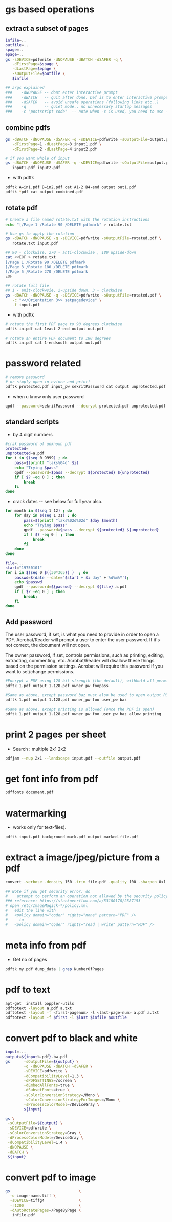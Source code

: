 # gs based operations

## extract a subset of pages

```sh
infile=..
outfile=..
spage=..
epage=..
gs -sDEVICE=pdfwrite -dNOPAUSE -dBATCH -dSAFER -q \
   -dFirstPage=$spage \
   -dLastPage=$epage \
   -sOutputFile=$outfile \
   $infile

## args explained
###    -dNOPAUSE -- dont enter interactive prompt
###    -dBATCH   -- quit after done. Def is to enter interactive prompt
###    -dSAFER   -- avoid unsafe operations (following links etc..)
###    -q        -- quiet mode.. no unnecessary startup messages
###    -c "postscript code"  -- note when -c is used, you need to use -f to tell next is input
```

## combine pdfs

```sh
gs -dBATCH -dNOPAUSE -dSAFER -q -sDEVICE=pdfwrite -sOutputFile=output.pdf \
   -dFirstPage=1 -dLastPage=3 input1.pdf \
   -dFirstPage=2 -dLastPage=4 input2.pdf

# if you want whole of input
gs -dBATCH -dNOPAUSE -dSAFER -q -sDEVICE=pdfwrite -sOutputFile=output.pdf \
   input1.pdf input2.pdf
```

* with pdftk

```sh
pdftk A=in1.pdf B=in2.pdf cat A1-2 B4-end output out1.pdf
pdftk *pdf cat output combined.pdf
```

## rotate pdf

```sh
# Create a file named rotate.txt with the rotation instructions
echo "[/Page 1 /Rotate 90 /DELETE pdfmark" > rotate.txt

# Use gs to apply the rotation
gs -dBATCH -dNOPAUSE -q -sDEVICE=pdfwrite -sOutputFile=rotated.pdf \
   rotate.txt input.pdf

## 90 - clockwise, 270 - anti-clockwise , 180 upside-down
cat <<EOF > rotate.txt
[/Page 1 /Rotate 90 /DELETE pdfmark
[/Page 3 /Rotate 180 /DELETE pdfmark
[/Page 5 /Rotate 270 /DELETE pdfmark
EOF

## rotate full file
## 1 - anit-clockwsie, 2-upside down, 3 - clockwise
gs -dBATCH -dNOPAUSE -q -sDEVICE=pdfwrite -sOutputFile=rotated.pdf \
   -c "<</Orientation 3>> setpagedevice" \
   -f input.pdf

```
* with pdftk
```sh
# rotate the first PDF page to 90 degrees clockwise
pdftk in.pdf cat 1east 2-end output out.pdf

# rotate an entire PDF document to 180 degrees
pdftk in.pdf cat 1-endsouth output out.pdf
```


# password related

```sh
# remove password
# or simply open in evince and print!
pdftk protected.pdf input_pw sekritPassword cat output unprotected.pdf
```

* when u know only user password
```sh
qpdf --password=sekritPassword --decrypt protected.pdf unprotected.pdf
```

## standard scripts

* by 4 digit numbers

```sh
#crak password of unknown pdf
protected=
unprotected=a.pdf
for i in $(seq 0 9999) ; do
    pass=$(printf "laks%04d" $i)
    echo "Trying $pass"
    qpdf --password=$pass --decrypt ${protected} ${unprotected}
    if [ $? -eq 0 ] ; then
        break
    fi
done
```

* crack dates -- see below for full year also.
```sh
for month in $(seq 1 12) ; do
    for day in $(seq 1 31) ; do
        pass=$(printf "laks%02d%02d" $day $month)
        echo "Trying $pass"
        qpdf --password=$pass --decrypt ${protected} ${unprotected}
        if [ $? -eq 0 ] ; then
            break
        fi
    done
done
```

```sh
file=...
start="19750101"
for i in $(seq 0 $((30*365)) )  ; do
    passwd=$(date --date="$start + $i day" +'%d%m%Y');
    echo $passwd
    qpdf --password=${passwd} --decrypt ${file} a.pdf
    if [ $? -eq 0 ] ; then
        break;
    fi
done
```

## Add password

The user password, if set, is what you need to provide in order to open a PDF.
Acrobat/Reader will prompt a user to enter the user password. If it's not
correct, the document will not open.

The owner password, if set, controls permissions, such as printing, editing,
extracting, commenting, etc. Acrobat/Reader will disallow these things
based on the permission settings. Acrobat will require this password if you
want to set/change permissions.

```sh
#Encrypt a PDF using 128-bit strength (the default), withhold all permissions (the default)
pdftk 1.pdf output 1.128.pdf owner_pw foopass

#Same as above, except password baz must also be used to open output PDF
pdftk 1.pdf output 1.128.pdf owner_pw foo user_pw baz

#Same as above, except printing is allowed (once the PDF is open)
pdftk 1.pdf output 1.128.pdf owner_pw foo user_pw baz allow printing
```

# print 2 pages per sheet

*  Search : multiple 2x1 2x2
```sh
pdfjam --nup 2x1 --landscape input.pdf --outfile output.pdf
```

# get font info from pdf

```sh
pdffonts document.pdf

```


# watermarking

* works only for text-files).
```sh
pdftk input.pdf background mark.pdf output marked-file.pdf
```

# extract a image/jpeg/picture from a pdf

```sh
convert -verbose -density 150 -trim file.pdf -quality 100 -sharpen 0x1.0 output.jpg
```

```sh
## Note if you get security error: do
#    attempt to perform an operation not allowed by the security policy `PDF' @ error/constitute.c/IsCoderAuthorized/408.
### reference: https://stackoverflow.com/a/53180170/2587153
# open /etc/ImageMagick-*/policy.xml
#   edit the line with
#   <policy domain="coder" rights="none" pattern="PDF" />
#     to
#   <policy domain="coder" rights="read | write" pattern="PDF" />
```

# meta info from pdf

* Get no of pages
```sh
pdftk my.pdf dump_data | grep NumberOfPages
```

# pdf to text

```sh
apt-get  install poppler-utils
pdftotext -layout a.pdf a.txt
pdftotext -layout -f <first-pagenum> -l <last-page-num> a.pdf a.txt
pdftotext -layout -f $first -l $last $infile $outfile
```

# convert pdf to black and white

```sh
input=...
output=${input%.pdf}-bw.pdf
gs      -sOutputFile=${output} \
        -q -dNOPAUSE -dBATCH -dSAFER \
        -sDEVICE=pdfwrite \
        -dCompatibilityLevel=1.3 \
        -dPDFSETTINGS=/screen \
        -dEmbedAllFonts=true \
        -dSubsetFonts=true \
        -sColorConversionStrategy=/Mono \
        -sColorConversionStrategyForImages=/Mono \
        -sProcessColorModel=/DeviceGray \
        ${input}

gs \
 -sOutputFile=${output} \
 -sDEVICE=pdfwrite \
 -sColorConversionStrategy=Gray \
 -dProcessColorModel=/DeviceGray \
 -dCompatibilityLevel=1.4 \
 -dNOPAUSE \
 -dBATCH \
 ${input}
```

# convert pdf to image

```sh
gs                              \
  -o image-name.tiff \
  -sDEVICE=tiffg4               \
  -r1200                        \
  -dAutoRotatePages=/PageByPage \
   infile.pdf
```

